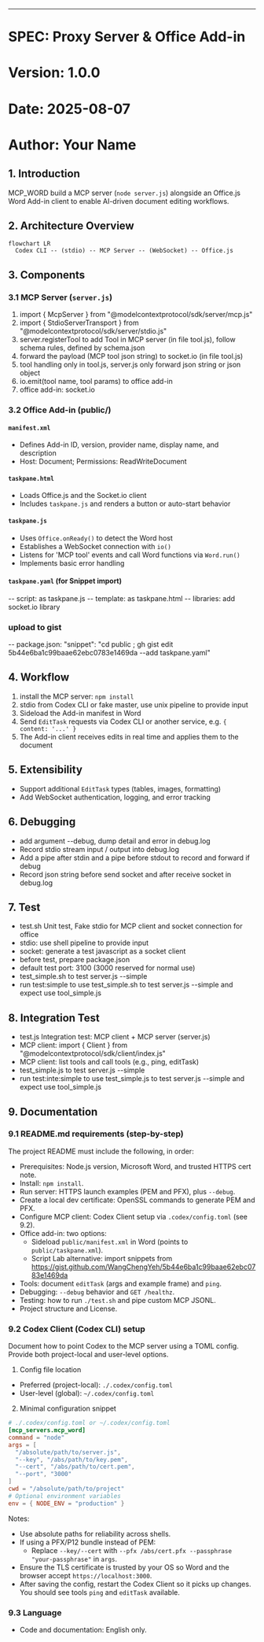 ---
# SPEC: Proxy Server & Office Add-in

# Version: 1.0.0  
# Date: 2025-08-07  
# Author: Your Name

## 1. Introduction
MCP_WORD build a MCP server (`node server.js`) alongside an Office.js Word Add-in client to enable AI-driven document editing workflows.

## 2. Architecture Overview
```mermaid
flowchart LR
  Codex CLI -- (stdio) -- MCP Server -- (WebSocket) -- Office.js
```


## 3. Components

### 3.1 MCP Server (`server.js`)
  1. import { McpServer } from "@modelcontextprotocol/sdk/server/mcp.js"
  2. import { StdioServerTransport } from "@modelcontextprotocol/sdk/server/stdio.js"
  3. server.registerTool to add Tool in MCP server (in file tool.js), follow schema rules, defined by schema.json
  4. forward the payload (MCP tool json string) to socket.io (in file tool.js)
  5. tool handling only in tool.js, server.js only forward json string or json object
  6. io.emit(tool name, tool params) to office add-in
  7. office add-in: socket.io

### 3.2 Office Add-in (public/)
#### `manifest.xml`
- Defines Add-in ID, version, provider name, display name, and description
- Host: Document; Permissions: ReadWriteDocument

#### `taskpane.html`
- Loads Office.js and the Socket.io client
- Includes `taskpane.js` and renders a button or auto-start behavior

#### `taskpane.js`
- Uses `Office.onReady()` to detect the Word host
- Establishes a WebSocket connection with `io()`
- Listens for 'MCP tool' events and call Word functions via `Word.run()`
- Implements basic error handling

#### `taskpane.yaml` (for Snippet import)
-- script: as taskpane.js
-- template: as taskpane.html
-- libraries: add socket.io library
### upload to gist
-- package.json: "snippet": "cd public ; gh gist edit 5b44e6ba1c99baae62ebc0783e1469da --add taskpane.yaml"
## 4. Workflow
1. install the MCP server: `npm install`
2. stdio from Codex CLI or fake master, use unix pipeline to provide input
3. Sideload the Add-in manifest in Word
4. Send `EditTask` requests via Codex CLI or another service, e.g. `{ content: '...' }`
5. The Add-in client receives edits in real time and applies them to the document

## 5. Extensibility
- Support additional `EditTask` types (tables, images, formatting)
- Add WebSocket authentication, logging, and error tracking

## 6. Debugging
- add argument --debug, dump detail and error in debug.log 
- Record stdio stream input / output into debug.log
- Add a pipe after stdin and a pipe before stdout to record and forward if debug
- Record json string before send socket and after receive socket in debug.log

## 7. Test
- test.sh Unit test, Fake stdio for MCP client and socket connection for office
- stdio: use shell pipeline to provide input
- socket: generate a test javascript as a socket client
- before test, prepare package.json
- default test port: 3100 (3000 reserved for normal use)
- test_simple.sh to test server.js --simple
- run test:simple to use test_simple.sh to test server.js --simple and expect use tool_simple.js

## 8. Integration Test
- test.js Integration test: MCP client + MCP server (server.js)
- MCP client: import { Client } from "@modelcontextprotocol/sdk/client/index.js"
- MCP client: list tools and call tools (e.g., ping, editTask)
- test_simple.js to test server.js --simple
- run test:inte:simple to use test_simple.js to test server.js --simple and expect use tool_simple.js
## 9. Documentation

### 9.1 README.md requirements (step-by-step)
The project README must include the following, in order:
- Prerequisites: Node.js version, Microsoft Word, and trusted HTTPS cert note.
- Install: `npm install`.
- Run server: HTTPS launch examples (PEM and PFX), plus `--debug`.
- Create a local dev certificate: OpenSSL commands to generate PEM and PFX.
- Configure MCP client: Codex Client setup via `.codex/config.toml` (see 9.2).
- Office add-in: two options:
  - Sideload `public/manifest.xml` in Word (points to `public/taskpane.xml`).
  - Script Lab alternative: import snippets from https://gist.github.com/WangChengYeh/5b44e6ba1c99baae62ebc0783e1469da
- Tools: document `editTask` (args and example frame) and `ping`.
- Debugging: `--debug` behavior and `GET /healthz`.
- Testing: how to run `./test.sh` and pipe custom MCP JSONL.
- Project structure and License.

### 9.2 Codex Client (Codex CLI) setup
Document how to point Codex to the MCP server using a TOML config. Provide both project-local and user-level options.

1) Config file location
- Preferred (project-local): `./.codex/config.toml`
- User-level (global): `~/.codex/config.toml`

2) Minimal configuration snippet
```toml
# ./.codex/config.toml or ~/.codex/config.toml
[mcp_servers.mcp_word]
command = "node"
args = [
  "/absolute/path/to/server.js",
  "--key", "/abs/path/to/key.pem",
  "--cert", "/abs/path/to/cert.pem",
  "--port", "3000"
]
cwd = "/absolute/path/to/project"
# Optional environment variables
env = { NODE_ENV = "production" }
```

Notes:
- Use absolute paths for reliability across shells.
- If using a PFX/P12 bundle instead of PEM:
  - Replace `--key/--cert` with `--pfx /abs/cert.pfx --passphrase "your-passphrase"` in `args`.
- Ensure the TLS certificate is trusted by your OS so Word and the browser accept `https://localhost:3000`.
- After saving the config, restart the Codex Client so it picks up changes. You should see tools `ping` and `editTask` available.

### 9.3 Language
- Code and documentation: English only.
